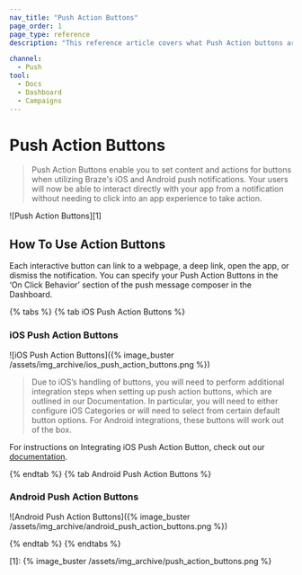 ```yaml
---
nav_title: "Push Action Buttons"
page_order: 1
page_type: reference
description: "This reference article covers what Push Action buttons are and how to use them."

channel:
  - Push
tool:
  - Docs
  - Dashboard
  - Campaigns
---
```


# Push Action Buttons

> Push Action Buttons enable you to set content and actions for buttons when utilizing Braze's iOS and Android push notifications. Your users will now be able to interact directly with your app from a notification without needing to click into an app experience to take action.

![Push Action Buttons][1]

## How To Use Action Buttons

Each interactive button can link to a webpage, a deep link, open the app, or dismiss the notification. You can specify your Push Action Buttons in the ‘On Click Behavior’ section of the push message composer in the Dashboard.

{% tabs %} 
{% tab iOS Push Action Buttons %}

### iOS Push Action Buttons
![iOS Push Action Buttons]({% image_buster /assets/img_archive/ios_push_action_buttons.png %})

>  Due to iOS’s handling of buttons, you will need to perform additional integration steps when setting up push action buttons, which are outlined in our Documentation. In particular, you will need to either configure iOS Categories or will need to select from certain default button options. For Android integrations, these buttons will work out of the box.

For instructions on Integrating iOS Push Action Button, check out our [documentation]({{site.baseurl}}/developer_guide/platform_integration_guides/ios/push_notifications/integration/#push-action-buttons-integration).

{% endtab %} 
{% tab Android Push Action Buttons %}

### Android Push Action Buttons
![Android Push Action Buttons]({% image_buster /assets/img_archive/android_push_action_buttons.png %})

{% endtab %} 
{% endtabs %} 


[1]: {% image_buster /assets/img_archive/push_action_buttons.png %}

